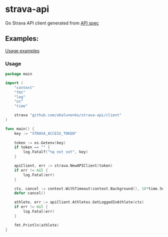 # strava-api

Go Strava API client generated from [API spec](https://developers.strava.com/swagger/swagger.json)

## Examples:

[Usage examples](examples/client_example_test.go)

### Usage

```go
package main

import (
	"context"
	"fmt"
	"log"
	"os"
	"time"

	strava "github.com/obalunenko/strava-api/client"
)

func main() {
	key := "STRAVA_ACCESS_TOKEN"
	
	token := os.Getenv(key)
	if token == "" {
		log.Fatalf("%q not set", key)
	}

	apiClient, err := strava.NewAPIClient(token)
	if err != nil {
		log.Fatal(err)
	}

	ctx, cancel := context.WithTimeout(context.Background(), 10*time.Second)
	defer cancel()

	athlete, err := apiClient.Athletes.GetLoggedInAthlete(ctx)
	if err != nil {
		log.Fatal(err)
	}

	fmt.Println(athlete)
}

```

